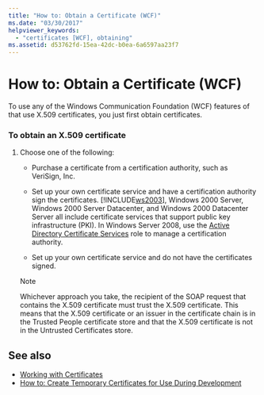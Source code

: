 ```yaml
---
title: "How to: Obtain a Certificate (WCF)"
ms.date: "03/30/2017"
helpviewer_keywords: 
  - "certificates [WCF], obtaining"
ms.assetid: d53762fd-15ea-42dc-b0ea-6a6597aa23f7
---
```

# How to: Obtain a Certificate (WCF)
To use any of the Windows Communication Foundation (WCF) features of that use X.509 certificates, you just first obtain certificates.  
  
### To obtain an X.509 certificate  
  
1.  Choose one of the following:  
  
    -   Purchase a certificate from a certification authority, such as VeriSign, Inc.  
  
    -   Set up your own certificate service and have a certification authority sign the certificates. [!INCLUDE[ws2003](../../../../includes/ws2003-md.md)], Windows 2000 Server, Windows 2000 Server Datacenter, and Windows 2000 Datacenter Server all include certificate services that support public key infrastructure (PKI). In Windows Server 2008, use the [Active Directory Certificate Services](https://go.microsoft.com/fwlink/?LinkID=153483) role to manage a certification authority.  
  
    -   Set up your own certificate service and do not have the certificates signed.  
  
    > [!NOTE]
    >  Whichever approach you take, the recipient of the SOAP request that contains the X.509 certificate must trust the X.509 certificate. This means that the X.509 certificate or an issuer in the certificate chain is in the Trusted People certificate store and that the X.509 certificate is not in the Untrusted Certificates store.  
  
## See also
- [Working with Certificates](../../../../docs/framework/wcf/feature-details/working-with-certificates.md)
- [How to: Create Temporary Certificates for Use During Development](../../../../docs/framework/wcf/feature-details/how-to-create-temporary-certificates-for-use-during-development.md)
